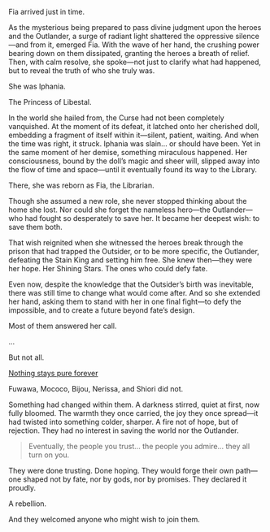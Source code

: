 <!-- title: Fia -->
<!-- status: Alive -->

Fia arrived just in time.

As the mysterious being prepared to pass divine judgment upon the heroes and the Outlander, a surge of radiant light shattered the oppressive silence—and from it, emerged Fia. With the wave of her hand, the crushing power bearing down on them dissipated, granting the heroes a breath of relief. Then, with calm resolve, she spoke—not just to clarify what had happened, but to reveal the truth of who she truly was.

She was Iphania.

The Princess of Libestal.

In the world she hailed from, the Curse had not been completely vanquished. At the moment of its defeat, it latched onto her cherished doll, embedding a fragment of itself within it—silent, patient, waiting. And when the time was right, it struck. Iphania was slain... or should have been. Yet in the same moment of her demise, something miraculous happened. Her consciousness, bound by the doll’s magic and sheer will, slipped away into the flow of time and space—until it eventually found its way to the Library.

There, she was reborn as Fia, the Librarian.

Though she assumed a new role, she never stopped thinking about the home she lost. Nor could she forget the nameless hero—the Outlander—who had fought so desperately to save her. It became her deepest wish: to save them both.

That wish reignited when she witnessed the heroes break through the prison that had trapped the Outsider, or to be more specific, the Outlander, defeating the Stain King and setting him free. She knew then—they were her hope. Her Shining Stars. The ones who could defy fate.

Even now, despite the knowledge that the Outsider’s birth was inevitable, there was still time to change what would come after. And so she extended her hand, asking them to stand with her in one final fight—to defy the impossible, and to create a future beyond fate’s design.

Most of them answered her call.

...

But not all.

[Nothing stays pure forever](#embed:https://www.youtube.com/live/b-jTHH6GK5w?t=7224)

Fuwawa, Mococo, Bijou, Nerissa, and Shiori did not.

Something had changed within them. A darkness stirred, quiet at first, now fully bloomed. The warmth they once carried, the joy they once spread—it had twisted into something colder, sharper. A fire not of hope, but of rejection. They had no interest in saving the world nor the Outlander.

> Eventually, the people you trust... the people you admire... they all turn on you.

They were done trusting. Done hoping. They would forge their own path—one shaped not by fate, nor by gods, nor by promises. They declared it proudly.

A rebellion.

And they welcomed anyone who might wish to join them.
